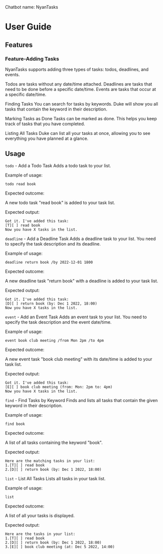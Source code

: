 Chatbot name: NyanTasks

# User Guide

## Features 

### Feature-Adding Tasks

NyanTasks supports adding three types of tasks: todos, deadlines, and events.

Todos are tasks without any date/time attached.
Deadlines are tasks that need to be done before a specific date/time.
Events are tasks that occur at a specific date/time.

Finding Tasks
You can search for tasks by keywords. Duke will show you all tasks that contain the keyword in their description.

Marking Tasks as Done
Tasks can be marked as done. This helps you keep track of tasks that you have completed.

Listing All Tasks
Duke can list all your tasks at once, allowing you to see everything you have planned at a glance.

## Usage

`todo` - Add a Todo Task
Adds a todo task to your list.

Example of usage:

`todo read book`

Expected outcome:

A new todo task "read book" is added to your task list.

Expected output:
```
Got it. I've added this task:
[T][ ] read book
Now you have X tasks in the list.
```

`deadline` - Add a Deadline Task
Adds a deadline task to your list. You need to specify the task description and its deadline.

Example of usage:

`deadline return book /by 2022-12-01 1800`

Expected outcome:

A new deadline task "return book" with a deadline is added to your task list.

Expected output:
```
Got it. I've added this task:
[D][ ] return book (by: Dec 1 2022, 18:00)
Now you have X tasks in the list.
```

`event` - Add an Event Task
Adds an event task to your list. You need to specify the task description and the event date/time.

Example of usage:

`event book club meeting /from Mon 2pm /to 4pm`

Expected outcome:

A new event task "book club meeting" with its date/time is added to your task list.

Expected output:
```
Got it. I've added this task:
[E][ ] book club meeting (from: Mon: 2pm to: 4pm)
Now you have X tasks in the list.
```

`find` - Find Tasks by Keyword
Finds and lists all tasks that contain the given keyword in their description.

Example of usage:

`find book`

Expected outcome:

A list of all tasks containing the keyword "book".

Expected output:
```
Here are the matching tasks in your list:
1.[T][ ] read book
2.[D][ ] return book (by: Dec 1 2022, 18:00)
```

`list` - List All Tasks
Lists all tasks in your task list.

Example of usage:

`list`

Expected outcome:

A list of all your tasks is displayed.

Expected output:
```
Here are the tasks in your list:
1.[T][ ] read book
2.[D][ ] return book (by: Dec 1 2022, 18:00)
3.[E][ ] book club meeting (at: Dec 5 2022, 14:00)
```
